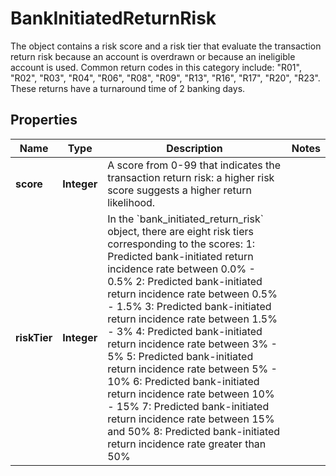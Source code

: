 

# BankInitiatedReturnRisk

The object contains a risk score and a risk tier that evaluate the transaction return risk because an account is overdrawn or because an ineligible account is used. Common return codes in this category include: \"R01\", \"R02\", \"R03\", \"R04\", \"R06\", \"R08\",  \"R09\", \"R13\", \"R16\", \"R17\", \"R20\", \"R23\". These returns have a turnaround time of 2 banking days.

## Properties

| Name | Type | Description | Notes |
|------------ | ------------- | ------------- | -------------|
|**score** | **Integer** | A score from 0-99 that indicates the transaction return risk: a higher risk score suggests a higher return likelihood. |  |
|**riskTier** | **Integer** | In the &#x60;bank_initiated_return_risk&#x60; object, there are eight risk tiers corresponding to the scores:   1: Predicted bank-initiated return incidence rate between 0.0% - 0.5%   2: Predicted bank-initiated return incidence rate between 0.5% - 1.5%   3: Predicted bank-initiated return incidence rate between 1.5% - 3%   4: Predicted bank-initiated return incidence rate between 3% - 5%   5: Predicted bank-initiated return incidence rate between 5% - 10%   6: Predicted bank-initiated return incidence rate between 10% - 15%   7: Predicted bank-initiated return incidence rate between 15% and 50%   8: Predicted bank-initiated return incidence rate greater than 50%  |  |



